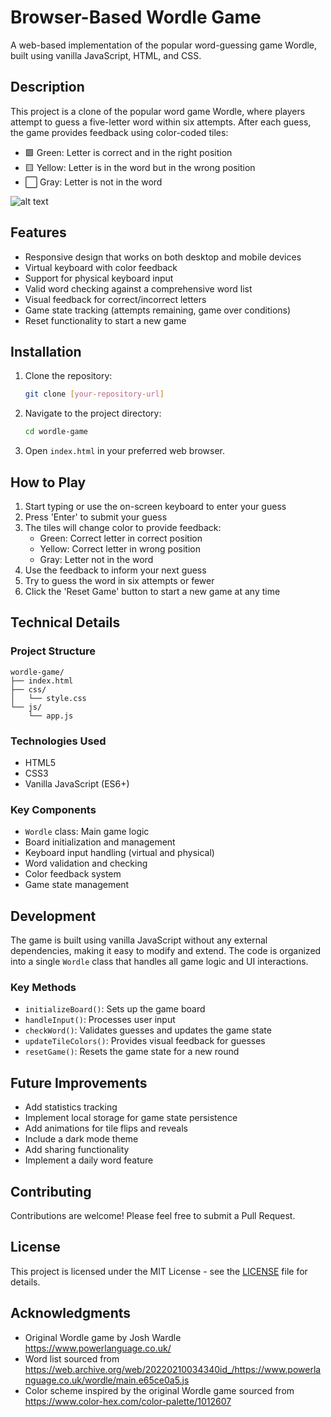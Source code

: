 # Browser-Based Wordle Game

A web-based implementation of the popular word-guessing game Wordle, built using vanilla JavaScript, HTML, and CSS.

## Description

This project is a clone of the popular word game Wordle, where players attempt to guess a five-letter word within six attempts. After each guess, the game provides feedback using color-coded tiles:

- 🟩 Green: Letter is correct and in the right position
- 🟨 Yellow: Letter is in the word but in the wrong position
- ⬜ Gray: Letter is not in the word

![alt text]({E661A327-2310-4D17-BC5C-B4825BFF347A}.png)

## Features

- Responsive design that works on both desktop and mobile devices
- Virtual keyboard with color feedback
- Support for physical keyboard input
- Valid word checking against a comprehensive word list
- Visual feedback for correct/incorrect letters
- Game state tracking (attempts remaining, game over conditions)
- Reset functionality to start a new game

## Installation

1. Clone the repository:

   ```bash
   git clone [your-repository-url]
   ```

2. Navigate to the project directory:

   ```bash
   cd wordle-game
   ```

3. Open `index.html` in your preferred web browser.

## How to Play

1. Start typing or use the on-screen keyboard to enter your guess
2. Press 'Enter' to submit your guess
3. The tiles will change color to provide feedback:
   - Green: Correct letter in correct position
   - Yellow: Correct letter in wrong position
   - Gray: Letter not in the word
4. Use the feedback to inform your next guess
5. Try to guess the word in six attempts or fewer
6. Click the 'Reset Game' button to start a new game at any time

## Technical Details

### Project Structure

```
wordle-game/
├── index.html
├── css/
│   └── style.css
└── js/
    └── app.js
```

### Technologies Used

- HTML5
- CSS3
- Vanilla JavaScript (ES6+)

### Key Components

- `Wordle` class: Main game logic
- Board initialization and management
- Keyboard input handling (virtual and physical)
- Word validation and checking
- Color feedback system
- Game state management

## Development

The game is built using vanilla JavaScript without any external dependencies, making it easy to modify and extend. The code is organized into a single `Wordle` class that handles all game logic and UI interactions.

### Key Methods

- `initializeBoard()`: Sets up the game board
- `handleInput()`: Processes user input
- `checkWord()`: Validates guesses and updates the game state
- `updateTileColors()`: Provides visual feedback for guesses
- `resetGame()`: Resets the game state for a new round

## Future Improvements

- Add statistics tracking
- Implement local storage for game state persistence
- Add animations for tile flips and reveals
- Include a dark mode theme
- Add sharing functionality
- Implement a daily word feature

## Contributing

Contributions are welcome! Please feel free to submit a Pull Request.

## License

This project is licensed under the MIT License - see the [LICENSE](LICENSE) file for details.

## Acknowledgments

- Original Wordle game by Josh Wardle https://www.powerlanguage.co.uk/
- Word list sourced from https://web.archive.org/web/20220210034340id_/https://www.powerlanguage.co.uk/wordle/main.e65ce0a5.js
- Color scheme inspired by the original Wordle game sourced from https://www.color-hex.com/color-palette/1012607
